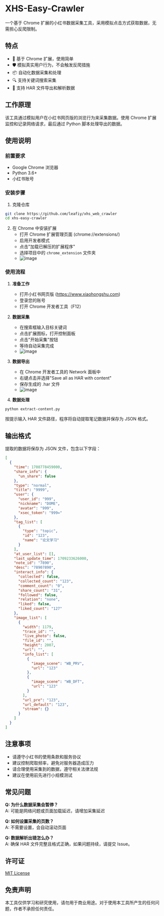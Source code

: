 # XHS-Easy-Crawler

一个基于 Chrome 扩展的小红书数据采集工具，采用模拟点击方式获取数据，无需担心反爬限制。

## 特点

- 🚀 基于 Chrome 扩展，使用简单
- 🛡️ 模拟真实用户行为，不会触发反爬措施
- 📦 自动化数据采集和处理
- 🔍 支持关键词搜索采集
- 💾 支持 HAR 文件导出和解析数据

## 工作原理

该工具通过模拟用户在小红书网页版的浏览行为来采集数据。使用 Chrome 扩展监控和记录网络请求，最后通过 Python 脚本处理导出的数据。

## 使用说明

### 前置要求

- Google Chrome 浏览器
- Python 3.6+
- 小红书账号

### 安装步骤

1. 克隆仓库

```bash
git clone https://github.com/leafiy/xhs_web_crawler
cd xhs-easy-crawler
```

2. 在 Chrome 中安装扩展
   - 打开 Chrome 扩展管理页面 (chrome://extensions/)
   - 启用开发者模式
   - 点击"加载已解压的扩展程序"
   - 选择项目中的 `chrome_extension` 文件夹
   - ![image](https://github.com/user-attachments/assets/30d2a0f4-90c0-4aac-be1f-3d4a963ed14a)


### 使用流程

1. **准备工作**

   - 打开小红书网页版 (https://www.xiaohongshu.com)
   - 登录您的账号
   - 打开 Chrome 开发者工具（F12）

2. **数据采集**

   - 在搜索框输入目标关键词
   - 点击扩展图标，打开控制面板
   - 点击"开始采集"按钮
   - 等待自动采集完成
   - ![image](https://github.com/user-attachments/assets/ab890a31-f5d3-414a-8533-e988689fdde1)


3. **数据导出**

   - 在 Chrome 开发者工具的 Network 面板中
   - 右键点击并选择"Save all as HAR with content"
   - 保存生成的 .har 文件
   - ![image](https://github.com/user-attachments/assets/a8662677-3d9c-4e13-a001-9e417e8cbb4f)


4. **数据处理**

```bash
python extract-content.py
```

按提示输入 HAR 文件路径，程序将自动提取笔记数据并保存为 JSON 格式。

## 输出格式

提取的数据将保存为 JSON 文件，包含以下字段：

```json
[
  {
    "time": 1708778459000,
    "share_info": {
      "un_share": false
    },
    "type": "normal",
    "title": "9999",
    "user": {
      "user_id": "999",
      "nickname": "DOME",
      "avatar": "999",
      "xsec_token": "999="
    },
    "tag_list": [
      {
        "type": "topic",
        "id": "123",
        "name": "论文学习"
      }
    ],
    "at_user_list": [],
    "last_update_time": 1709233626000,
    "note_id": "7890",
    "desc": "78907890",
    "interact_info": {
      "collected": false,
      "collected_count": "123",
      "comment_count": "0",
      "share_count": "31",
      "followed": false,
      "relation": "none",
      "liked": false,
      "liked_count": "127"
    },
    "image_list": [
      {
        "width": 1179,
        "trace_id": "",
        "live_photo": false,
        "file_id": "",
        "height": 2007,
        "url": "",
        "info_list": [
          {
            "image_scene": "WB_PRV",
            "url": "123"
          },
          {
            "image_scene": "WB_DFT",
            "url": "123"
          }
        ],
        "url_pre": "123",
        "url_default": "123",
        "stream": {}
      }
    ]
  }
]
```

## 注意事项

- 请遵守小红书的使用条款和服务协议
- 建议控制爬取频率，避免对服务器造成压力
- 请合理使用采集到的数据，遵守相关法律法规
- 建议在使用前先进行小规模测试

## 常见问题

**Q: 为什么数据采集会暂停？**  
A: 可能是网络问题或页面加载延迟，请增加采集延迟

**Q: 如何设置采集的页数？**  
A: 不需要设置，会自动滚动页面

**Q: 数据解析出错怎么办？**  
A: 确保 HAR 文件完整且格式正确，如果问题持续，请提交 Issue。

## 许可证

[MIT License](LICENSE)

## 免责声明

本工具仅供学习和研究使用，请勿用于商业用途。对于使用本工具所产生的任何问题，作者不承担任何责任。
